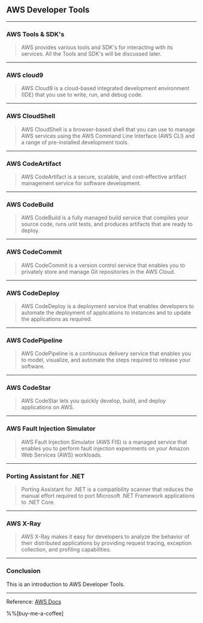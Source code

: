 ## AWS Developer Tools

---
### AWS Tools & SDK's
> AWS provides various tools and SDK's for interacting with its services. All the Tools and SDK's will be discussed later.


---

### AWS cloud9

>AWS Cloud9 is a cloud-based integrated development environment (IDE) that you use to write, run, and debug code.

---

### AWS CloudShell

>AWS CloudShell is a browser-based shell that you can use to manage AWS services using the AWS Command Line Interface (AWS CLI) and a range of pre-installed development tools.

---

### AWS CodeArtifact

>AWS CodeArtifact is a secure, scalable, and cost-effective artifact management service for software development.

---

### AWS CodeBuild

>AWS CodeBuild is a fully managed build service that compiles your source code, runs unit tests, and produces artifacts that are ready to deploy.

---

### AWS CodeCommit

>AWS CodeCommit is a version control service that enables you to privately store and manage Git repositories in the AWS Cloud.

---

### AWS CodeDeploy

>AWS CodeDeploy is a deployment service that enables developers to automate the deployment of applications to instances and to update the applications as required.

---

### AWS CodePipeline

>AWS CodePipeline is a continuous delivery service that enables you to model, visualize, and automate the steps required to release your software.

---

### AWS CodeStar

>AWS CodeStar lets you quickly develop, build, and deploy applications on AWS.

---

### AWS Fault Injection Simulator

>AWS Fault Injection Simulator (AWS FIS) is a managed service that enables you to perform fault injection experiments on your Amazon Web Services (AWS) workloads.

---

### Porting Assistant for .NET

>Porting Assistant for .NET is a compatibility scanner that reduces the manual effort required to port Microsoft .NET Framework applications to .NET Core.

---

### AWS X-Ray

>AWS X-Ray makes it easy for developers to analyze the behavior of their distributed applications by providing request tracing, exception collection, and profiling capabilities.

---

### Conclusion

This is an introduction to AWS Developer Tools.

---

Reference: [AWS Docs](https://docs.aws.amazon.com/index.html) 

%%[buy-me-a-coffee]